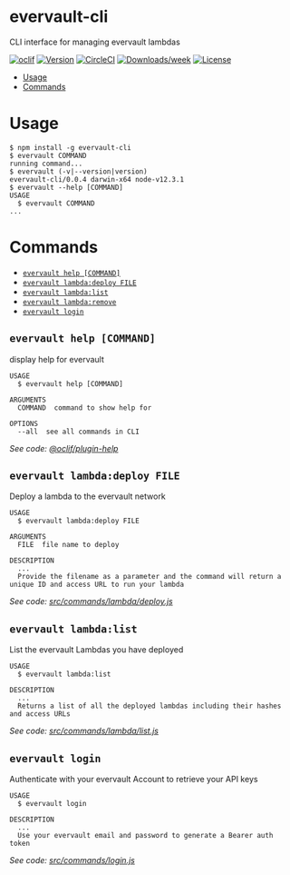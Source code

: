 evervault-cli
=============

CLI interface for managing evervault lambdas

[![oclif](https://img.shields.io/badge/cli-oclif-brightgreen.svg)](https://oclif.io)
[![Version](https://img.shields.io/npm/v/evervault-cli.svg)](https://npmjs.org/package/evervault-cli)
[![CircleCI](https://circleci.com/gh/evervault/evervault-cli/tree/master.svg?style=shield)](https://circleci.com/gh/evervault/evervault-cli/tree/master)
[![Downloads/week](https://img.shields.io/npm/dw/evervault-cli.svg)](https://npmjs.org/package/evervault-cli)
[![License](https://img.shields.io/npm/l/evervault-cli.svg)](https://github.com/evervault/evervault-cli/blob/master/package.json)

<!-- toc -->
* [Usage](#usage)
* [Commands](#commands)
<!-- tocstop -->
# Usage
<!-- usage -->
```sh-session
$ npm install -g evervault-cli
$ evervault COMMAND
running command...
$ evervault (-v|--version|version)
evervault-cli/0.0.4 darwin-x64 node-v12.3.1
$ evervault --help [COMMAND]
USAGE
  $ evervault COMMAND
...
```
<!-- usagestop -->
# Commands
<!-- commands -->
* [`evervault help [COMMAND]`](#evervault-help-command)
* [`evervault lambda:deploy FILE`](#evervault-lambdadeploy-file)
* [`evervault lambda:list`](#evervault-lambdalist)
* [`evervault lambda:remove`](#evervault-lambdaremove)
* [`evervault login`](#evervault-login)

## `evervault help [COMMAND]`

display help for evervault

```
USAGE
  $ evervault help [COMMAND]

ARGUMENTS
  COMMAND  command to show help for

OPTIONS
  --all  see all commands in CLI
```

_See code: [@oclif/plugin-help](https://github.com/oclif/plugin-help/blob/v2.1.6/src/commands/help.ts)_

## `evervault lambda:deploy FILE`

Deploy a lambda to the evervault network

```
USAGE
  $ evervault lambda:deploy FILE

ARGUMENTS
  FILE  file name to deploy

DESCRIPTION
  ...
  Provide the filename as a parameter and the command will return a unique ID and access URL to run your lambda
```

_See code: [src/commands/lambda/deploy.js](https://github.com/evervault/evervault-cli/blob/v0.0.4/src/commands/lambda/deploy.js)_

## `evervault lambda:list`

List the evervault Lambdas you have deployed

```
USAGE
  $ evervault lambda:list

DESCRIPTION
  ...
  Returns a list of all the deployed lambdas including their hashes and access URLs
```

_See code: [src/commands/lambda/list.js](https://github.com/evervault/evervault-cli/blob/v0.0.4/src/commands/lambda/list.js)_

## `evervault login`

Authenticate with your evervault Account to retrieve your API keys

```
USAGE
  $ evervault login

DESCRIPTION
  ...
  Use your evervault email and password to generate a Bearer auth token
```

_See code: [src/commands/login.js](https://github.com/evervault/evervault-cli/blob/v0.0.4/src/commands/login.js)_
<!-- commandsstop -->
